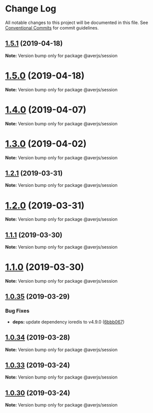 # Change Log

All notable changes to this project will be documented in this file.
See [Conventional Commits](https://conventionalcommits.org) for commit guidelines.

## [1.5.1](https://github.com/exreplay/aver.js/compare/v1.5.0...v1.5.1) (2019-04-18)

**Note:** Version bump only for package @averjs/session





# [1.5.0](https://github.com/exreplay/aver.js/compare/v1.4.0...v1.5.0) (2019-04-18)

**Note:** Version bump only for package @averjs/session





# [1.4.0](https://github.com/exreplay/aver.js/compare/v1.3.0...v1.4.0) (2019-04-07)

**Note:** Version bump only for package @averjs/session





# [1.3.0](https://github.com/exreplay/aver.js/compare/v1.2.1...v1.3.0) (2019-04-02)

**Note:** Version bump only for package @averjs/session





## [1.2.1](https://github.com/exreplay/aver.js/compare/v1.2.0...v1.2.1) (2019-03-31)

**Note:** Version bump only for package @averjs/session





# [1.2.0](https://github.com/exreplay/aver.js/compare/v1.1.1...v1.2.0) (2019-03-31)

**Note:** Version bump only for package @averjs/session





## [1.1.1](https://github.com/exreplay/aver.js/compare/v1.1.0...v1.1.1) (2019-03-30)

**Note:** Version bump only for package @averjs/session





# [1.1.0](https://github.com/exreplay/aver.js/compare/v1.0.35...v1.1.0) (2019-03-30)

**Note:** Version bump only for package @averjs/session





## [1.0.35](https://github.com/exreplay/aver.js/compare/v1.0.34...v1.0.35) (2019-03-29)


### Bug Fixes

* **deps:** update dependency ioredis to v4.9.0 ([6bbb067](https://github.com/exreplay/aver.js/commit/6bbb067))





## [1.0.34](https://github.com/exreplay/aver.js/compare/v1.0.33...v1.0.34) (2019-03-28)

**Note:** Version bump only for package @averjs/session





## [1.0.33](https://github.com/exreplay/aver.js/compare/v1.0.32...v1.0.33) (2019-03-24)

**Note:** Version bump only for package @averjs/session





## [1.0.30](https://github.com/exreplay/aver.js/compare/v1.0.29...v1.0.30) (2019-03-24)

**Note:** Version bump only for package @averjs/session
